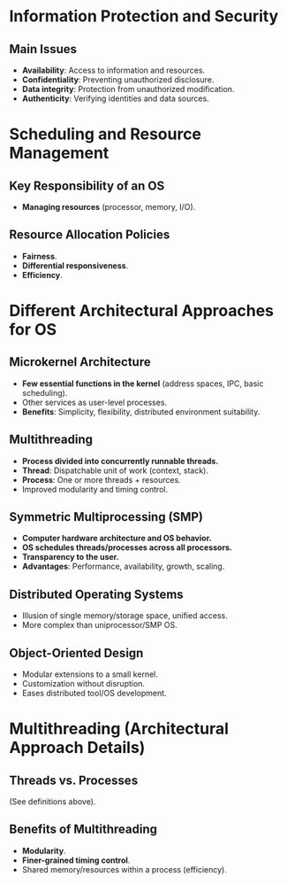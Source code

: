 # Information Protection and Security

## Main Issues
*   **Availability**:  Access to information and resources.
*   **Confidentiality**: Preventing unauthorized disclosure.
*   **Data integrity**: Protection from unauthorized modification.
*   **Authenticity**: Verifying identities and data sources.
# Scheduling and Resource Management

## Key Responsibility of an OS
*   **Managing resources** (processor, memory, I/O).

## Resource Allocation Policies
*   **Fairness**.
*   **Differential responsiveness**.
*   **Efficiency**.
# Different Architectural Approaches for OS

## Microkernel Architecture
*   **Few essential functions in the kernel** (address spaces, IPC, basic scheduling).
*   Other services as user-level processes.
*   **Benefits**: Simplicity, flexibility, distributed environment suitability.

## Multithreading
*   **Process divided into concurrently runnable threads.**
*   **Thread**: Dispatchable unit of work (context, stack).
*   **Process**: One or more threads + resources.
*   Improved modularity and timing control.

## Symmetric Multiprocessing (SMP)
*   **Computer hardware architecture and OS behavior.**
*   **OS schedules threads/processes across all processors.**
*   **Transparency to the user.**
*   **Advantages**: Performance, availability, growth, scaling.

## Distributed Operating Systems
*   Illusion of single memory/storage space, unified access.
*   More complex than uniprocessor/SMP OS.

## Object-Oriented Design
*   Modular extensions to a small kernel.
*   Customization without disruption.
*   Eases distributed tool/OS development.
# Multithreading (Architectural Approach Details)

## Threads vs. Processes
(See definitions above).

## Benefits of Multithreading
*   **Modularity**.
*   **Finer-grained timing control**.
*   Shared memory/resources within a process (efficiency).